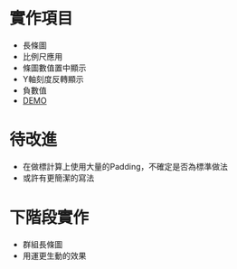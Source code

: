 
# 實作項目
- 長條圖
- 比例尺應用
- 條圖數值置中顯示
- Y軸刻度反轉顯示
- 負數值
- [DEMO](https://htmlpreview.github.io/?https://github.com/LezardYeh/D3js-practice/blob/master/1.bar%20chart/index.html)

# 待改進
- 在做標計算上使用大量的Padding，不確定是否為標準做法
- 或許有更簡潔的寫法

# 下階段實作
- 群組長條圖
- 用運更生動的效果




